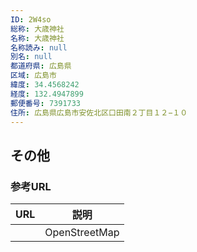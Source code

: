 ```yaml
---
ID: 2W4so
総称: 大歳神社
名称: 大歳神社
名称読み: null
別名: null
都道府県: 広島県
区域: 広島市
緯度: 34.4568242
経度: 132.4947899
郵便番号: 7391733
住所: 広島県広島市安佐北区口田南２丁目１２−１０
---
```


## その他

### 参考URL

| URL | 説明          |
| --- | ------------- |
|     | OpenStreetMap |
